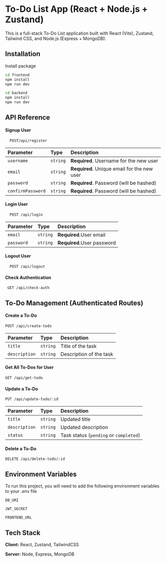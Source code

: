 # To-Do List App (React + Node.js + Zustand)

This is a full-stack To-Do List application built with React (Vite), Zustand, Tailwind CSS, and Node.js (Express + MongoDB).

## Installation

Install package

```bash
cd frontend
npm install 
npm run dev
```

```bash
cd backend
npm install 
npm run dev
```

## API Reference

#### Signup User

```http
  POST/api/register
```

| Parameter | Type     | Description                |
| :-------- | :------- | :------------------------- |
| `username` | `string` | **Required**. Username for the new user |
| `email` | `string` | **Required**. Unique email for the new user|
| `password` | `string` | **Required**. Password (will be hashed)|
| `confirmPassword` | `string` | **Required**. Password (will be hashed)|

#### Login User

```http
  POST /api/login
```

| Parameter | Type     | Description                |
| :-------- | :------- | :------------------------- |
| `email`    | `string` |  **Required**.User email    |
| `password` | `string` | **Required**.User password |


#### Logout User

```http
  POST /api/logout
```

#### Check Authentication

```http
 GET /api/check-auth
```

## To-Do Management (Authenticated Routes)

#### Create a To-Do

```http
POST /api/create-todo
```

| Parameter | Type     | Description                |
| :-------- | :------- | :------------------------- |
| `title`       | `string` |  Title of the task       |
| `description` | `string` | Description of the task |


#### Get All To-Dos for User

```http
GET /api/get-todo
```

#### Update a To-Do

```http
PUT /api/update-todo/:id
```
| Parameter | Type     | Description                |
| :-------- | :------- | :------------------------- |
| `title`       | `string` |  Updated title                          |
| `description` | `string` |  Updated description                    |
| `status`      | `string` | Task status (`pending` or `completed`) |

#### Delete a To-Do

```http
DELETE /api/delete-todo/:id
```



## Environment Variables

To run this project, you will need to add the following environment variables to your .env file

`DB_URI`

`JWT_SECRET`

`FRONTEND_URL`

## Tech Stack

**Client:** React, Zustand, TailwindCSS

**Server:** Node, Express, MongoDB